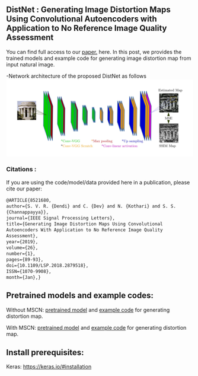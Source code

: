 ## DistNet : Generating Image Distortion Maps Using Convolutional Autoencoders with Application to No Reference Image Quality Assessment
You can find full access to our [paper.](https://ieeexplore.ieee.org/abstract/document/8521680) here. In this post, we provides the trained models and example code for generating image distortion map from input natural image.

-Network architecture of the proposed DistNet as follows 
 <img alt="portfolio_view" src="https://github.com/lfovia/distnet/blob/master/models/network.jpg">

### Citations : 
If you are using the code/model/data provided here in a publication, please cite our paper:
    
    @ARTICLE{8521680,
    author={S. V. R. {Dendi} and C. {Dev} and N. {Kothari} and S. S. {Channappayya}},
    journal={IEEE Signal Processing Letters},
    title={Generating Image Distortion Maps Using Convolutional Autoencoders With Application to No Reference Image Quality Assessment},
    year={2019},
    volume={26},
    number={1},
    pages={89-93},
    doi={10.1109/LSP.2018.2879518},
    ISSN={1070-9908},
    month={Jan},}


## Pretrained models and example codes: 
Without MSCN: [pretrained model](https://github.com/lfovia/distnet/blob/master/models/model.h5) and [example code](https://github.com/lfovia/distnet/blob/master/examples/generate_dist_map.ipynb) for generating distortion map.

With MSCN: [pretrained model](https://github.com/lfovia/distnet/blob/master/models/model_mscn.h5) and [example code](https://github.com/lfovia/distnet/blob/master/examples/generate_dist_map_mscn.ipynb) for generating distortion map.


## Install prerequisites: 
Keras: https://keras.io/#installation


